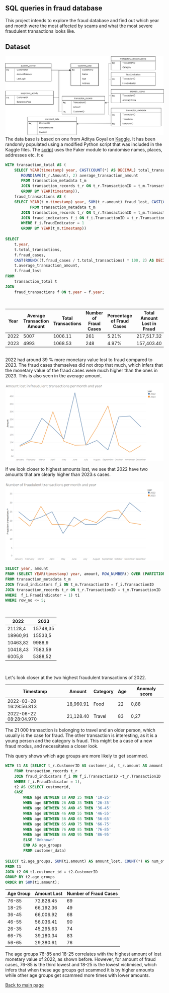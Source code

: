 ## SQL queries in fraud database
This project intends to explore the fraud database and find out which year and month were the most affected by scams and what the most severe fraudulent transactions looks like. 
## Dataset 
![Entity Relationship Diagram](erdver2.drawio.png)
The data base is based on one from Aditya Goyal on [Kaggle](https://www.kaggle.com/datasets/goyaladi/fraud-detection-dataset/data). 
It has been randomly populated using a modified Python script that was included in the Kaggle files. The [script](creating_and_populating_database) uses the Faker module to randomise names, places, addresses etc. It e




``` sql
WITH transaction_total AS (
	SELECT YEAR(timestamp) year, CAST(COUNT(*) AS DECIMAL) total_transactions, 
	   ROUND(AVG(t_r.Amount), 2) average_transaction_amount
	   FROM transaction_metadata t_m
	   JOIN transaction_records t_r ON t_r.TransactionID = t_m.TransactionID
	   GROUP BY YEAR(timestamp)),
	fraud_transactions AS (
	SELECT YEAR(t_m.timestamp) year, SUM(t_r.amount) fraud_lost, CAST(COUNT(*) AS DECIMAL) fraud_cases
		   FROM transaction_metadata t_m
	   JOIN transaction_records t_r ON t_r.TransactionID = t_m.TransactionID
	   JOIN fraud_indicators f_i ON f_i.TransactionID = t_r.TransactionID
	   WHERE f_i.FraudIndicator = 1
	   GROUP BY YEAR(t_m.timestamp))

SELECT 
    t.year,
    t.total_transactions,
    f.fraud_cases,
    CAST(ROUND((f.fraud_cases / t.total_transactions) * 100, 2) AS DECIMAL(5, 2)) as percentage_of_fraud,
    t.average_transaction_amount,
    f.fraud_lost
FROM 
    transaction_total t
JOIN 
    fraud_transactions f ON t.year = f.year;

```
<br>

| Year | Average Transaction Amount | Total Transactions | Number of Fraud Cases | Percentage of Fraud Cases | Total Amount Lost in Fraud | Average Amount Lost in Fraud |
|------|----------------------------|--------------------|------------------------|----------------------------|----------------------------|------------------------------|
| 2022 | 5007                       | 1006.11            | 261                    | 5.21%                      | 217,517.32                 | 833.40                       |
| 2023 | 4993                       | 1068.53            | 248                    | 4.97%                      | 157,403.40                 | 634.69                       |

<br>
2022 had around 39 % more monetary value lost to fraud compared to 2023. The fraud cases themselves did not drop that much, which infers that the monetary value of the fraud cases were much higher than the ones in 2023. This is also seen in the average amount. <br>

![Monetary value lost per month and year](amount%20lost%20fraud.png)

If we look closer to highest amounts lost, we see that 2022 have two amounts that are clearly higher than 2023:s cases.

![Most amount of fraud cases per month and year](fraudulent%20transactions%20per%20month.png)

``` sql
SELECT year, amount
FROM (SELECT YEAR(timestamp) year, amount, ROW_NUMBER() OVER (PARTITION BY YEAR(timestamp) ORDER BY amount DESC) row_no
FROM transaction_metadata t_m
JOIN fraud_indicators f_i ON t_m.TransactionID = f_i.TransactionID
JOIN transaction_records t_r ON t_r.TransactionID = t_m.TransactionID
WHERE  f_i.FraudIndicator = 1) t1
WHERE row_no <= 5;
```

<br>

| 2022 |	2023 |
| ---- | ---- |
| 21128,4  | 15748,35 |
| 18960,91 |	15533,5 |
| 10463,82 | 9988,9 |
| 10418,43 | 7583,59 |
| 6005,8 | 5388,52 |

<br>

Let's look closer at the two highest fraudulent transactions of 2022. 

| Timestamp                 | Amount    | Category | Age | Anomaly score |
|---------------------------|-----------|----------|-----| ------------- |
| 2022-03-28 16:28:56.813   | 18,960.91 | Food     | 22  | 0,88          |
| 2022-06-22 08:28:04.970   | 21,128.40 | Travel   | 83  | 0,27          |

The 21 000 transaction is belonging to travel and an older person, which usually is the case for fraud. The other transaction is interesting, as it is a young person and the category is fraud. This might be a case of a new fraud modus, and necessitates a closer look. 

This query shows which age groups are more likely to get scammed. 

``` sql
WITH t1 AS (SELECT t_r.CustomerID AS customer_id, t_r.amount AS amount
	FROM transaction_records t_r
	JOIN fraud_indicators f_i ON f_i.TransactionID =t_r.TransactionID
	WHERE f_i.FraudIndicator = 1),
	t2 AS (SELECT customerid, 
	CASE 
	    WHEN age BETWEEN 18 AND 25 THEN '18-25'
        WHEN age BETWEEN 26 AND 35 THEN '26-35'
        WHEN age BETWEEN 36 AND 45 THEN '36-45'
        WHEN age BETWEEN 46 AND 55 THEN '46-55'
        WHEN age BETWEEN 56 AND 65 THEN '56-65'
        WHEN age BETWEEN 65 AND 75 THEN '66-75'
		WHEN age BETWEEN 76 AND 85 THEN '76-85'
		WHEN age BETWEEN 86 AND 95 THEN '86-95'
        ELSE 'Unknown'
    	END AS age_groups
		FROM customer_data)

SELECT t2.age_groups, SUM(t1.amount) AS amount_lost, COUNT(*) AS num_of_fraud
FROM t1
JOIN t2 ON t1.customer_id = t2.CustomerID
GROUP BY t2.age_groups
ORDER BY SUM(t1.amount);
```

| Age Group | Amount Lost | Number of Fraud Cases |
|-----------|-------------|-----------------------|
| 76-85     | 72,828.45   | 69                    |
| 18-25     | 66,192.36   | 49                    |
| 36-45     | 66,006.92   | 68                    |
| 46-55     | 56,036.41   | 90                    |
| 26-35     | 45,295.63   | 74                    |
| 66-75     | 39,180.34   | 83                    |
| 56-65     | 29,380.61   | 76                    |

The age groups 76-85 and 18-25 correlates with the highest amount of lost monetary value of 2022, as shown before. However, for amount of fraud cases, 76-85 is the third lowest and 18-25 is the lowest victimised, which infers that when these age groups get scammed it is by higher amounts while other age groups get scammed more times with lower amounts.

[Back to main page](./index.md)
